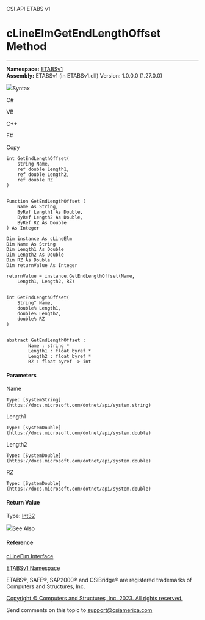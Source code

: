 ﻿

CSI API ETABS v1

# cLineElmGetEndLengthOffset Method  
  
---  
  
**Namespace:** [ETABSv1](2780f1b8-2033-5289-2298-1cdb2a7508d9.htm)  
**Assembly:** ETABSv1 (in ETABSv1.dll) Version: 1.0.0.0 (1.27.0.0)

![](../icons/SectionExpanded.png)Syntax

C#

VB

C++

F#

Copy

    
    
    int GetEndLengthOffset(
    	string Name,
    	ref double Length1,
    	ref double Length2,
    	ref double RZ
    )
    
    
    Function GetEndLengthOffset ( 
    	Name As String,
    	ByRef Length1 As Double,
    	ByRef Length2 As Double,
    	ByRef RZ As Double
    ) As Integer
    
    Dim instance As cLineElm
    Dim Name As String
    Dim Length1 As Double
    Dim Length2 As Double
    Dim RZ As Double
    Dim returnValue As Integer
    
    returnValue = instance.GetEndLengthOffset(Name, 
    	Length1, Length2, RZ)
    
    
    int GetEndLengthOffset(
    	String^ Name, 
    	double% Length1, 
    	double% Length2, 
    	double% RZ
    )
    
    
    abstract GetEndLengthOffset : 
            Name : string * 
            Length1 : float byref * 
            Length2 : float byref * 
            RZ : float byref -> int 
    

#### Parameters

Name

    Type: [SystemString](https://docs.microsoft.com/dotnet/api/system.string)  

Length1

    Type: [SystemDouble](https://docs.microsoft.com/dotnet/api/system.double)  

Length2

    Type: [SystemDouble](https://docs.microsoft.com/dotnet/api/system.double)  

RZ

    Type: [SystemDouble](https://docs.microsoft.com/dotnet/api/system.double)  

#### Return Value

Type: [Int32](https://docs.microsoft.com/dotnet/api/system.int32)

![](../icons/SectionExpanded.png)See Also

#### Reference

[cLineElm Interface](12845e9d-b6df-04f3-44cf-7b26f167b1fb.htm)

[ETABSv1 Namespace](2780f1b8-2033-5289-2298-1cdb2a7508d9.htm)

ETABS®, SAFE®, SAP2000® and CSiBridge® are registered trademarks of Computers
and Structures, Inc.  

[Copyright © Computers and Structures, Inc. 2023. All rights
reserved.](http://www.csiamerica.com)

Send comments on this topic to
[support@csiamerica.com](mailto:support%40csiamerica.com?Subject=CSI%20API%20ETABS%20v1)

